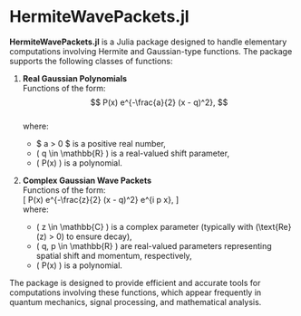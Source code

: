 # HermiteWavePackets.jl

**HermiteWavePackets.jl** is a Julia package designed to handle elementary computations involving Hermite and Gaussian-type functions. The package supports the following classes of functions:

1. **Real Gaussian Polynomials**  
   Functions of the form:  
   $$
   P(x) e^{-\frac{a}{2} (x - q)^2},
   $$  
   where:
   - $ a > 0 $ is a positive real number,
   - \( q \in \mathbb{R} \) is a real-valued shift parameter,
   - \( P(x) \) is a polynomial.

2. **Complex Gaussian Wave Packets**  
   Functions of the form:  
   \[
   P(x) e^{-\frac{z}{2} (x - q)^2} e^{i p x},
   \]  
   where:
   - \( z \in \mathbb{C} \) is a complex parameter (typically with \(\text{Re}(z) > 0\) to ensure decay),
   - \( q, p \in \mathbb{R} \) are real-valued parameters representing spatial shift and momentum, respectively,
   - \( P(x) \) is a polynomial.

The package is designed to provide efficient and accurate tools for computations involving these functions, which appear frequently in quantum mechanics, signal processing, and mathematical analysis.
